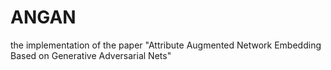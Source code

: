 # ANGAN
the implementation of the paper "Attribute Augmented Network Embedding Based on Generative Adversarial Nets"
